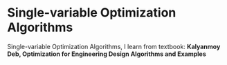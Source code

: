 # Single-variable Optimization Algorithms
Single-variable Optimization Algorithms, I learn from textbook: __Kalyanmoy Deb, Optimization for Engineering Design Algorithms and Examples__
